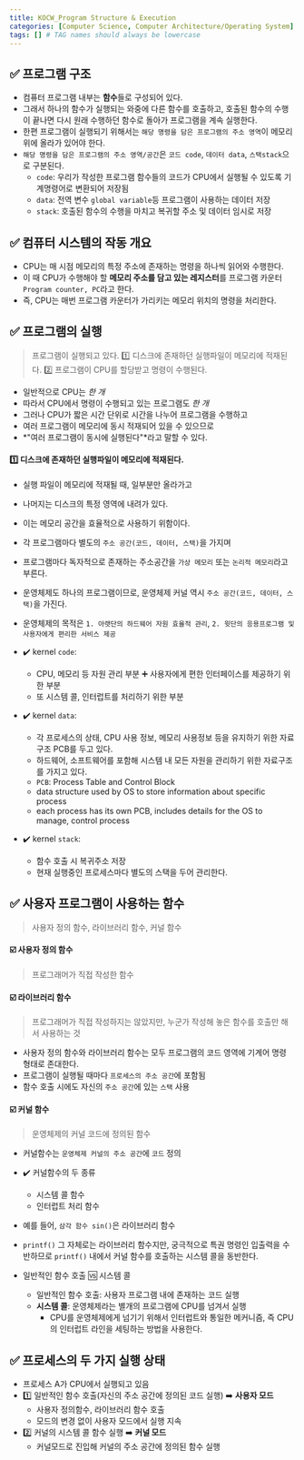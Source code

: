 ```yaml
---
title: KOCW_Program Structure & Execution
categories: [Computer Science, Computer Architecture/Operating System]
tags: [] # TAG names should always be lowercase
---
```


## ✅ 프로그램 구조

- 컴퓨터 프로그램 내부는 **함수**들로 구성되어 있다.
- 그래서 하나의 함수가 실행되는 와중에 다른 함수를 호출하고, 호출된 함수의 수행이 끝나면 다시 원래 수행하던 함수로 돌아가 프로그램을 계속 실행한다.
- 한편 프로그램이 실행되기 위해서는 `해당 명령을 담은 프로그램의 주소 영역`이 메모리 위에 올라가 있어야 한다.
- `해당 명령을 담은 프로그램의 주소 영역/공간`은 `코드 code`, `데이터 data`, `스택stack`으로 구분된다.
  - `code`: 우리가 작성한 프로그램 함수들의 코드가 CPU에서 실행될 수 있도록 기계명령어로 변환되어 저장됨
  - `data`: 전역 변수 `global variable`등 프로그램이 사용하는 데이터 저장
  - `stack`: 호출된 함수의 수행을 마치고 복귀할 주소 및 데이터 임시로 저장

## ✅ 컴퓨터 시스템의 작동 개요

- CPU는 매 시점 메모리의 특정 주소에 존재하는 명령을 하나씩 읽어와 수행한다.
- 이 때 CPU가 수행해야 할 **메모리 주소를 담고 있는 레지스터**를 프로그램 카운터 `Program counter, PC`라고 한다.
- 즉, CPU는 매번 프로그램 카운터가 가리키는 메모리 위치의 명령을 처리한다.

## ✅ 프로그램의 실행

> 프로그램이 실행되고 있다.
> 1️⃣ 디스크에 존재하던 실행파일이 메모리에 적재된다.
> 2️⃣ 프로그램이 CPU를 할당받고 명령이 수행된다.

- 일반적으로 CPU는 _한 개_
- 따라서 CPU에서 명령이 수행되고 있는 프로그램도 _한 개_
- 그러나 CPU가 짧은 시간 단위로 시간을 나누어 프로그램을 수행하고
- 여러 프로그램이 메모리에 동시 적재되어 있을 수 있으므로
- *"여러 프로그램이 동시에 실행된다"*라고 말할 수 있다.

#### 1️⃣ 디스크에 존재하던 실행파일이 메모리에 적재된다.

- 실행 파일이 메모리에 적재될 때, 일부분만 올라가고
- 나머지는 디스크의 특정 영역에 내려가 있다.
- 이는 메모리 공간을 효율적으로 사용하기 위함이다.

- 각 프로그램마다 별도의 `주소 공간(코드, 데이터, 스택)`을 가지며
- 프로그램마다 독자적으로 존재하는 주소공간을 `가상 메모리` 또는 `논리적 메모리`라고 부른다.

- 운영체제도 하나의 프로그램이므로, 운영체제 커널 역시 `주소 공간(코드, 데이터, 스택)`을 가진다.
- 운영체제의 목적은 `1. 아랫단의 하드웨어 자원 효율적 관리`, `2. 윗단의 응용프로그램 및 사용자에게 편리한 서비스 제공`
- ✔️ kernel `code`:
  - CPU, 메모리 등 자원 관리 부분 ➕ 사용자에게 편한 인터페이스를 제공하기 위한 부분
  - 또 시스템 콜, 인터럽트를 처리하기 위한 부분
- ✔️ kernel `data`:
  - 각 프로세스의 상태, CPU 사용 정보, 메모리 사용정보 등을 유지하기 위한 자료구조 PCB를 두고 있다.
  - 하드웨어, 소프트웨어를 포함해 시스템 내 모든 자원을 관리하기 위한 자료구조를 가지고 있다.
  - `PCB`: Process Table and Control Block
  - data structure used by OS to store information about specific process
  - each process has its own PCB, includes details for the OS to manage, control process
- ✔️ kernel `stack`:
  - 함수 호출 시 복귀주소 저장
  - 현재 실행중인 프로세스마다 별도의 스택을 두어 관리한다.

## ✅ 사용자 프로그램이 사용하는 함수

> 사용자 정의 함수, 라이브러리 함수, 커널 함수

#### ☑️ 사용자 정의 함수

> 프로그래머가 직접 작성한 함수

#### ☑️ 라이브러리 함수

> 프로그래머가 직접 작성하지는 않았지만, 누군가 작성해 놓은 함수를 호출만 해서 사용하는 것

- 사용자 정의 함수와 라이브러리 함수는 모두 프로그램의 코드 영역에 기계어 명령 형태로 존대한다.
- 프로그램이 실행될 때마다 `프로세스의 주소 공간`에 포함됨
- 함수 호출 시에도 자신의 `주소 공간`에 있는 `스택` 사용

#### ☑️ 커널 함수

> 운영체제의 커널 코드에 정의된 함수

- 커널함수는 `운영체제 커널의 주소 공간`에 `코드` 정의

- ✔️ 커널함수의 두 종류

  - 시스템 콜 함수
  - 인터럽트 처리 함수

- 예를 들어, `삼각 함수 sin()`은 라이브러리 함수
- `printf()` 그 자체로는 라이브러리 함수지만, 궁극적으로 특권 명령인 입출력을 수반하므로 `printf()` 내에서 커널 함수를 호출하는 시스템 콜을 동반한다.
- 일반적인 함수 호출 🆚 시스템 콜
  - 일반적인 함수 호출: 사용자 프로그램 내에 존재하는 코드 실행
  - **시스템 콜**: 운영체제라는 별개의 프로그램에 CPU를 넘겨서 실행
    - CPU를 운영체제에게 넘기기 위해서 인터럽트와 통일한 메커니즘, 즉 CPU의 인터럽트 라인을 세팅하는 방법을 사용한다.

## ✅ 프로세스의 두 가지 실행 상태

- 프로세스 A가 CPU에서 실행되고 있음
- 1️⃣ 일반적인 함수 호출(자신의 주소 공간에 정의된 코드 실행) ➡️ **사용자 모드**
  - 사용자 정의함수, 라이브러리 함수 호출
  - 모드의 변경 없이 사용자 모드에서 실행 지속
- 2️⃣ 커널의 시스템 콜 함수 실행 ➡️ **커널 모드**
  - 커널모드로 진입해 커널의 주소 공간에 정의된 함수 실행
